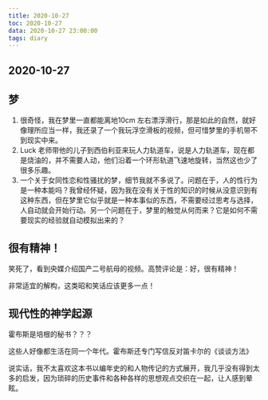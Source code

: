 ```yaml
---
title: 2020-10-27
toc: 2020-10-27
data: 2020-10-27 23:00:00
tags: diary
---
```



## 2020-10-27

## 梦

1. 很奇怪，我在梦里一直都能离地10cm 左右漂浮滑行，那是如此的自然，就好像理所应当一样，我还录了一个我玩浮空滑板的视频，但可惜梦里的手机带不到现实中来。
2. Luck 老师带他的儿子到西伯利亚来玩人力轨道车，说是人力轨道车，现在都是烧油的，并不需要人动，他们沿着一个环形轨道飞速地旋转，当然这也少了很多乐趣。
3. 一个关于女同性恋和性骚扰的梦，细节我就不多说了。问题在于，人的性行为是一种本能吗？我曾经怀疑，因为我在没有关于性的知识的时候从没意识到有这种东西，但在梦里它似乎就是一种本事似的东西，不需要经过思考与选择，人自动就会开始行动。另一个问题在于，梦里的触觉从何而来？它是如何不需要现实的经验就自动模拟出来的？

## 很有精神！

笑死了，看到央媒介绍国产二号航母的视频。高赞评论是：好，很有精神！

非常适宜的解构，这类昭和笑话应该更多一点！

## 现代性的神学起源

霍布斯是培根的秘书？？？

这些人好像都生活在同一个年代。霍布斯还专门写信反对笛卡尔的《谈谈方法》

说实话，我不太喜欢这本书以编年史的和人物传记的方式展开，我几乎没有得到太多的启发，因为琐碎的历史事件和各种各样的思想观点交织在一起，让人感到晕眩。



